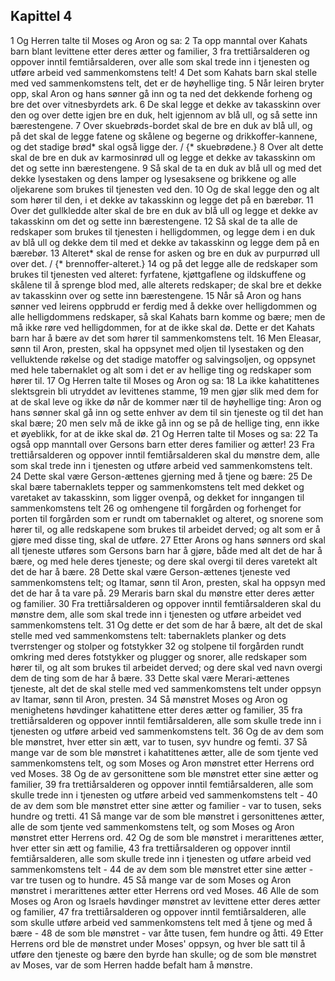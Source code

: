 ## Kapittel 4

1 Og Herren talte til Moses og Aron og sa:
2 Ta opp manntal over Kahats barn blant levittene etter deres ætter og familier,
3 fra trettiårsalderen og oppover inntil femtiårsalderen, over alle som skal trede inn i tjenesten og utføre arbeid ved sammenkomstens telt!
4 Det som Kahats barn skal stelle med ved sammenkomstens telt, det er de høyhellige ting.
5 Når leiren bryter opp, skal Aron og hans sønner gå inn og ta ned det dekkende forheng og bre det over vitnesbyrdets ark.
6 De skal legge et dekke av takasskinn over den og over dette igjen bre en duk, helt igjennom av blå ull, og så sette inn bærestengene.
7 Over skuebrøds-bordet skal de bre en duk av blå ull, og på det skal de legge fatene og skålene og begerne og drikkoffer-kannene, og det stadige brød* skal også ligge der. / {* skuebrødene.}
8 Over alt dette skal de bre en duk av karmosinrød ull og legge et dekke av takasskinn om det og sette inn bærestengene.
9 Så skal de ta en duk av blå ull og med det dekke lysestaken og dens lamper og lysesaksene og brikkene og alle oljekarene som brukes til tjenesten ved den.
10 Og de skal legge den og alt som hører til den, i et dekke av takasskinn og legge det på en bærebør.
11 Over det gullkledde alter skal de bre en duk av blå ull og legge et dekke av takasskinn om det og sette inn bærestengene.
12 Så skal de ta alle de redskaper som brukes til tjenesten i helligdommen, og legge dem i en duk av blå ull og dekke dem til med et dekke av takasskinn og legge dem på en bærebør.
13 Alteret* skal de rense for asken og bre en duk av purpurrød ull over det. / {* brennoffer-alteret.}
14 og på det legge alle de redskaper som brukes til tjenesten ved alteret: fyrfatene, kjøttgaflene og ildskuffene og skålene til å sprenge blod med, alle alterets redskaper; de skal bre et dekke av takasskinn over og sette inn bærestengene.
15 Når så Aron og hans sønner ved leirens oppbrudd er ferdig med å dekke over helligdommen og alle helligdommens redskaper, så skal Kahats barn komme og bære; men de må ikke røre ved helligdommen, for at de ikke skal dø. Dette er det Kahats barn har å bære av det som hører til sammenkomstens telt.
16 Men Eleasar, sønn til Aron, presten, skal ha oppsynet med oljen til lysestaken og den velluktende røkelse og det stadige matoffer og salvingsoljen, og oppsynet med hele tabernaklet og alt som i det er av hellige ting og redskaper som hører til.
17 Og Herren talte til Moses og Aron og sa:
18 La ikke kahatittenes slektsgrein bli utryddet av levittenes stamme,
19 men gjør slik med dem for at de skal leve og ikke dø når de kommer nær til de høyhellige ting: Aron og hans sønner skal gå inn og sette enhver av dem til sin tjeneste og til det han skal bære;
20 men selv må de ikke gå inn og se på de hellige ting, enn ikke et øyeblikk, for at de ikke skal dø.
21 Og Herren talte til Moses og sa:
22 Ta også opp manntall over Gersons barn etter deres familier og ætter!
23 Fra trettiårsalderen og oppover inntil femtiårsalderen skal du mønstre dem, alle som skal trede inn i tjenesten og utføre arbeid ved sammenkomstens telt.
24 Dette skal være Gerson-ættenes gjerning med å tjene og bære:
25 De skal bære tabernaklets tepper og sammenkomstens telt med dekket og varetaket av takasskinn, som ligger ovenpå, og dekket for inngangen til sammenkomstens telt
26 og omhengene til forgården og forhenget for porten til forgården som er rundt om tabernaklet og alteret, og snorene som hører til, og alle redskapene som brukes til arbeidet derved; og alt som er å gjøre med disse ting, skal de utføre.
27 Etter Arons og hans sønners ord skal all tjeneste utføres som Gersons barn har å gjøre, både med alt det de har å bære, og med hele deres tjeneste; og dere skal overgi til deres varetekt alt det de har å bære.
28 Dette skal være Gerson-ættenes tjeneste ved sammenkomstens telt; og Itamar, sønn til Aron, presten, skal ha oppsyn med det de har å ta vare på.
29 Meraris barn skal du mønstre etter deres ætter og familier.
30 Fra trettiårsalderen og oppover inntil femtiårsalderen skal du mønstre dem, alle som skal trede inn i tjenesten og utføre arbeidet ved sammenkomstens telt.
31 Og dette er det som de har å bære, alt det de skal stelle med ved sammenkomstens telt: tabernaklets planker og dets tverrstenger og stolper og fotstykker
32 og stolpene til forgården rundt omkring med deres fotstykker og plugger og snorer, alle redskaper som hører til, og alt som brukes til arbeidet derved; og dere skal ved navn overgi dem de ting som de har å bære.
33 Dette skal være Merari-ættenes tjeneste, alt det de skal stelle med ved sammenkomstens telt under oppsyn av Itamar, sønn til Aron, presten.
34 Så mønstret Moses og Aron og menighetens høvdinger kahatittene etter deres ætter og familier,
35 fra trettiårsalderen og oppover inntil femtiårsalderen, alle som skulle trede inn i tjenesten og utføre arbeid ved sammenkomstens telt.
36 Og de av dem som ble mønstret, hver etter sin ætt, var to tusen, syv hundre og femti.
37 Så mange var de som ble mønstret i kahatittenes ætter, alle de som tjente ved sammenkomstens telt, og som Moses og Aron mønstret etter Herrens ord ved Moses.
38 Og de av gersonittene som ble mønstret etter sine ætter og familier,
39 fra trettiårsalderen og oppover inntil femtiårsalderen, alle som skulle trede inn i tjenesten og utføre arbeid ved sammenkomstens telt -
40 de av dem som ble mønstret etter sine ætter og familier - var to tusen, seks hundre og tretti.
41 Så mange var de som ble mønstret i gersonittenes ætter, alle de som tjente ved sammenkomstens telt, og som Moses og Aron mønstret etter Herrens ord.
42 Og de som ble mønstret i merarittenes ætter, hver etter sin ætt og familie,
43 fra trettiårsalderen og oppover inntil femtiårsalderen, alle som skulle trede inn i tjenesten og utføre arbeid ved sammenkomstens telt -
44 de av dem som ble mønstret etter sine ætter - var tre tusen og to hundre.
45 Så mange var de som Moses og Aron mønstret i merarittenes ætter etter Herrens ord ved Moses.
46 Alle de som Moses og Aron og Israels høvdinger mønstret av levittene etter deres ætter og familier,
47 fra trettiårsalderen og oppover inntil femtiårsalderen, alle som skulle utføre arbeid ved sammenkomstens telt med å tjene og med å bære -
48 de som ble mønstret - var åtte tusen, fem hundre og åtti.
49 Etter Herrens ord ble de mønstret under Moses' oppsyn, og hver ble satt til å utføre den tjeneste og bære den byrde han skulle; og de som ble mønstret av Moses, var de som Herren hadde befalt ham å mønstre.
